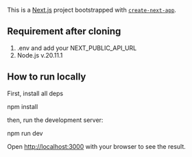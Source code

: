 This is a [Next.js](https://nextjs.org/) project bootstrapped with [`create-next-app`](https://github.com/vercel/next.js/tree/canary/packages/create-next-app).

## Requirement after cloning

1. .env and add your NEXT_PUBLIC_API_URL
2. Node.js v.20.11.1

## How to run locally

First, install all deps

npm install

then, run the development server:

npm run dev

Open [http://localhost:3000](http://localhost:3000) with your browser to see the result.
